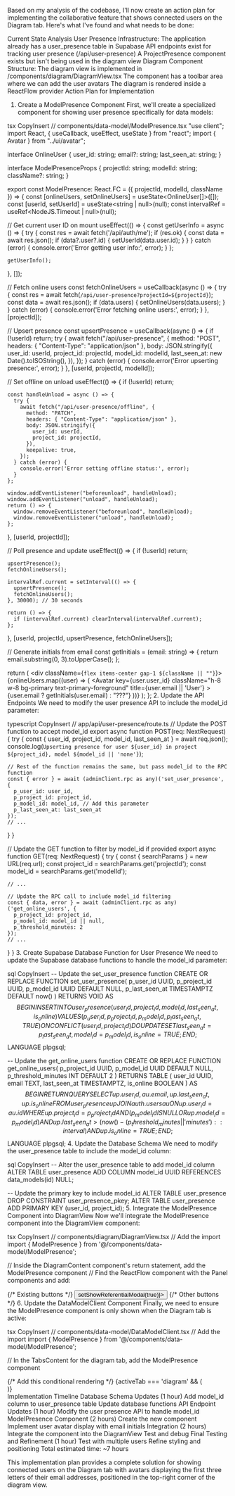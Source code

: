 Based on my analysis of the codebase, I'll now create an action plan for implementing the collaborative feature that shows connected users on the Diagram tab. Here's what I've found and what needs to be done:

Current State Analysis
User Presence Infrastructure:
The application already has a user_presence table in Supabase
API endpoints exist for tracking user presence (/api/user-presence)
A ProjectPresence component exists but isn't being used in the diagram view
Diagram Component Structure:
The diagram view is implemented in /components/diagram/DiagramView.tsx
The component has a toolbar area where we can add the user avatars
The diagram is rendered inside a ReactFlow provider
Action Plan for Implementation
1. Create a ModelPresence Component
First, we'll create a specialized component for showing user presence specifically for data models:

tsx
CopyInsert
// components/data-model/ModelPresence.tsx
"use client";
import React, { useCallback, useEffect, useState } from "react";
import { Avatar } from "../ui/avatar";

interface OnlineUser {
  user_id: string;
  email?: string;
  last_seen_at: string;
}

interface ModelPresenceProps {
  projectId: string;
  modelId: string;
  className?: string;
}

export const ModelPresence: React.FC<ModelPresenceProps> = ({ projectId, modelId, className }) => {
  const [onlineUsers, setOnlineUsers] = useState<OnlineUser[]>([]);
  const [userId, setUserId] = useState<string | null>(null);
  const intervalRef = useRef<NodeJS.Timeout | null>(null);

  // Get current user ID on mount
  useEffect(() => {
    const getUserInfo = async () => {
      try {
        const res = await fetch('/api/auth/me');
        if (res.ok) {
          const data = await res.json();
          if (data?.user?.id) {
            setUserId(data.user.id);
          }
        }
      } catch (error) {
        console.error('Error getting user info:', error);
      }
    };
    
    getUserInfo();
  }, []);

  // Fetch online users
  const fetchOnlineUsers = useCallback(async () => {
    try {
      const res = await fetch(`/api/user-presence?projectId=${projectId}`);
      const data = await res.json();
      if (data.users) {
        setOnlineUsers(data.users);
      }
    } catch (error) {
      console.error('Error fetching online users:', error);
    }
  }, [projectId]);

  // Upsert presence
  const upsertPresence = useCallback(async () => {
    if (!userId) return;
    try {
      await fetch("/api/user-presence", {
        method: "POST",
        headers: { "Content-Type": "application/json" },
        body: JSON.stringify({
          user_id: userId,
          project_id: projectId,
          model_id: modelId,
          last_seen_at: new Date().toISOString(),
        }),
      });
    } catch (error) {
      console.error('Error upserting presence:', error);
    }
  }, [userId, projectId, modelId]);

  // Set offline on unload
  useEffect(() => {
    if (!userId) return;
    
    const handleUnload = async () => {
      try {
        await fetch("/api/user-presence/offline", {
          method: "PATCH",
          headers: { "Content-Type": "application/json" },
          body: JSON.stringify({
            user_id: userId,
            project_id: projectId,
          }),
          keepalive: true,
        });
      } catch (error) {
        console.error('Error setting offline status:', error);
      }
    };
    
    window.addEventListener("beforeunload", handleUnload);
    window.addEventListener("unload", handleUnload);
    return () => {
      window.removeEventListener("beforeunload", handleUnload);
      window.removeEventListener("unload", handleUnload);
    };
  }, [userId, projectId]);

  // Poll presence and update
  useEffect(() => {
    if (!userId) return;
    
    upsertPresence();
    fetchOnlineUsers();
    
    intervalRef.current = setInterval(() => {
      upsertPresence();
      fetchOnlineUsers();
    }, 30000); // 30 seconds
    
    return () => {
      if (intervalRef.current) clearInterval(intervalRef.current);
    };
  }, [userId, projectId, upsertPresence, fetchOnlineUsers]);

  // Generate initials from email
  const getInitials = (email: string) => {
    return email.substring(0, 3).toUpperCase();
  };

  return (
    <div className={`flex items-center gap-1 ${className || ""}`}>
      {onlineUsers.map((user) => (
        <Avatar 
          key={user.user_id} 
          className="h-8 w-8 bg-primary text-primary-foreground" 
          title={user.email || 'User'}
        >
          <span className="text-xs font-semibold">
            {user.email ? getInitials(user.email) : "???"}
          </span>
        </Avatar>
      ))}
    </div>
  );
};
2. Update the API Endpoints
We need to modify the user presence API to include the model_id parameter:

typescript
CopyInsert
// app/api/user-presence/route.ts
// Update the POST function to accept model_id
export async function POST(req: NextRequest) {
  try {
    const { user_id, project_id, model_id, last_seen_at } = await req.json();
    console.log(`Upserting presence for user ${user_id} in project ${project_id}, model ${model_id || 'none'}`);

    // Rest of the function remains the same, but pass model_id to the RPC function
    const { error } = await (adminClient.rpc as any)('set_user_presence', {
      p_user_id: user_id,
      p_project_id: project_id,
      p_model_id: model_id, // Add this parameter
      p_last_seen_at: last_seen_at
    });
    // ...
  }
}

// Update the GET function to filter by model_id if provided
export async function GET(req: NextRequest) {
  try {
    const { searchParams } = new URL(req.url);
    const project_id = searchParams.get('projectId');
    const model_id = searchParams.get('modelId');
    
    // ...
    
    // Update the RPC call to include model_id filtering
    const { data, error } = await (adminClient.rpc as any)('get_online_users', {
      p_project_id: project_id,
      p_model_id: model_id || null,
      p_threshold_minutes: 2
    });
    // ...
  }
}
3. Create Supabase Database Function for User Presence
We need to update the Supabase database functions to handle the model_id parameter:

sql
CopyInsert
-- Update the set_user_presence function
CREATE OR REPLACE FUNCTION set_user_presence(
  p_user_id UUID,
  p_project_id UUID,
  p_model_id UUID DEFAULT NULL,
  p_last_seen_at TIMESTAMPTZ DEFAULT now()
) RETURNS VOID AS $$
BEGIN
  INSERT INTO user_presence (user_id, project_id, model_id, last_seen_at, is_online)
  VALUES (p_user_id, p_project_id, p_model_id, p_last_seen_at, TRUE)
  ON CONFLICT (user_id, project_id)
  DO UPDATE SET
    last_seen_at = p_last_seen_at,
    model_id = p_model_id,
    is_online = TRUE;
END;
$$ LANGUAGE plpgsql;

-- Update the get_online_users function
CREATE OR REPLACE FUNCTION get_online_users(
  p_project_id UUID,
  p_model_id UUID DEFAULT NULL,
  p_threshold_minutes INT DEFAULT 2
) RETURNS TABLE (
  user_id UUID,
  email TEXT,
  last_seen_at TIMESTAMPTZ,
  is_online BOOLEAN
) AS $$
BEGIN
  RETURN QUERY
  SELECT 
    up.user_id,
    au.email,
    up.last_seen_at,
    up.is_online
  FROM 
    user_presence up
  JOIN 
    auth.users au ON up.user_id = au.id
  WHERE 
    up.project_id = p_project_id
    AND (p_model_id IS NULL OR up.model_id = p_model_id)
    AND up.last_seen_at > (now() - (p_threshold_minutes || ' minutes')::interval)
    AND up.is_online = TRUE;
END;
$$ LANGUAGE plpgsql;
4. Update the Database Schema
We need to modify the user_presence table to include the model_id column:

sql
CopyInsert
-- Alter the user_presence table to add model_id column
ALTER TABLE user_presence ADD COLUMN model_id UUID REFERENCES data_models(id) NULL;

-- Update the primary key to include model_id
ALTER TABLE user_presence DROP CONSTRAINT user_presence_pkey;
ALTER TABLE user_presence ADD PRIMARY KEY (user_id, project_id);
5. Integrate the ModelPresence Component into DiagramView
Now we'll integrate the ModelPresence component into the DiagramView component:

tsx
CopyInsert
// components/diagram/DiagramView.tsx
// Add the import
import { ModelPresence } from '@/components/data-model/ModelPresence';

// Inside the DiagramContent component's return statement, add the ModelPresence component
// Find the ReactFlow component with the Panel components and add:

<Panel position="top-right" className="flex items-center gap-2">
  <ModelPresence projectId={projectId} modelId={dataModelId} />
  {/* Existing buttons */}
  <Button variant="outline" size="icon" onClick={() => setShowReferentialModal(true)}>
    <BoxSelect size={18} />
  </Button>
  {/* Other buttons */}
</Panel>
6. Update the DataModelClient Component
Finally, we need to ensure the ModelPresence component is only shown when the Diagram tab is active:

tsx
CopyInsert
// components/data-model/DataModelClient.tsx
// Add the import
import { ModelPresence } from '@/components/data-model/ModelPresence';

// In the TabsContent for the diagram tab, add the ModelPresence component
<TabsContent value="diagram" className="mt-0">
  <div className="bg-gray-800 rounded-lg p-0 border border-gray-700 h-full min-h-[calc(100vh-200px)] relative">
    {/* Add this conditional rendering */}
    {activeTab === 'diagram' && (
      <div className="absolute top-4 right-4 z-10">
        <ModelPresence projectId={projectId} modelId={modelId} />
      </div>
    )}
    <DiagramView 
      dataModelId={modelId} 
      projectId={projectId} 
      selectedEntityId={undefined} 
    />
  </div>
</TabsContent>
Implementation Timeline
Database Schema Updates (1 hour)
Add model_id column to user_presence table
Update database functions
API Endpoint Updates (1 hour)
Modify the user presence API to handle model_id
ModelPresence Component (2 hours)
Create the new component
Implement user avatar display with email initials
Integration (2 hours)
Integrate the component into the DiagramView
Test and debug
Final Testing and Refinement (1 hour)
Test with multiple users
Refine styling and positioning
Total estimated time: ~7 hours

This implementation plan provides a complete solution for showing connected users on the Diagram tab with avatars displaying the first three letters of their email addresses, positioned in the top-right corner of the diagram view.

